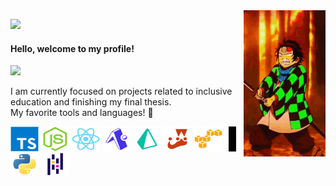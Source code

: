 <img align="right" width=26% src="tanjiro-transition.gif"/>

<div align="left">  
  
  ![](https://komarev.com/ghpvc/?username=azevgabriel&color=006bed)
  
  <h4> Hello, welcome to my profile! </h4>
  <img height="180em" src="https://github-readme-stats.vercel.app/api/top-langs/?username=azevgabriel&layout=compact&langs_count=6"/>
  <p>I am currently focused on projects related to inclusive education and finishing my final thesis. <br> My favorite tools and languages! 🧑‍</p>

  
  <div style="display: inline_block">
    <img align="center" alt="TypeScript" height="40" width="45" src="https://github.com/devicons/devicon/blob/master/icons/typescript/typescript-original.svg">
    <img align="center" alt="Nodejs" height="40" width="45" src="https://github.com/devicons/devicon/blob/master/icons/nodejs/nodejs-original.svg" />
    <img align="center" alt="ReactJS" height="40" width="45" src="https://github.com/devicons/devicon/blob/master/icons/react/react-original.svg">
    <img align="center" alt="Expo" height="40" width="45" src="https://github.com/vscode-icons/vscode-icons/blob/master/icons/file_type_expo.svg">
    <img align="center" alt="Prisma" height="40" width="45" src="https://github.com/PKief/vscode-material-icon-theme/blob/main/icons/prisma.svg">
    <img align="center" alt="Jest" height="40" width="45" src="https://github.com/vscode-icons/vscode-icons/blob/master/icons/file_type_jest.svg">
    <img align="center" alt="Amazon" height="40" width="45" src="https://github.com/devicons/devicon/blob/master/icons/amazonwebservices/amazonwebservices-original.svg">   
    <img align="center" alt="Divider" height="40" width="25" src="divider.svg">    
    <img align="center" alt="Python" height="40" width="45" src="https://github.com/devicons/devicon/blob/master/icons/python/python-original.svg">                     <img align="center" alt="Pandas" height="40" width="45" src="https://github.com/devicons/devicon/blob/master/icons/pandas/pandas-original.svg">
  </div>
</div>
